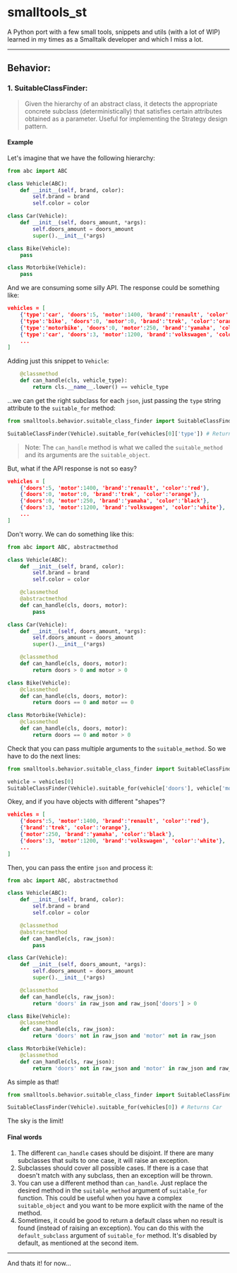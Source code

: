 # smalltools_st
A Python port with a few small tools, snippets and utils (with a lot of WIP) learned in my times as a Smalltalk developer and which I miss a lot.

---
## Behavior:

### 1. SuitableClassFinder:

> Given the hierarchy of an abstract class, it detects the appropriate concrete subclass (deterministically) that satisfies certain attributes obtained as a parameter. Useful for implementing the Strategy design pattern.

#### Example

Let's imagine that we have the following hierarchy:

```python
from abc import ABC

class Vehicle(ABC):
    def __init__(self, brand, color):
        self.brand = brand
        self.color = color

class Car(Vehicle):
    def __init__(self, doors_amount, *args):
        self.doors_amount = doors_amount
        super().__init__(*args)

class Bike(Vehicle):
    pass

class Motorbike(Vehicle):
    pass
```

And we are consuming some silly API. The response could be something like:

```json
vehicles = [
    {'type':'car', 'doors':5, 'motor':1400, 'brand':'renault', 'color':'red'},
    {'type':'bike', 'doors':0, 'motor':0, 'brand':'trek', 'color':'orange'},
    {'type':'motorbike', 'doors':0, 'motor':250, 'brand':'yamaha', 'color':'black'},
    {'type':'car', 'doors':3, 'motor':1200, 'brand':'volkswagen', 'color':'white'},
    ...
]
```

Adding just this snippet to `Vehicle`:

```python
    @classmethod
    def can_handle(cls, vehicle_type):
        return cls.__name__.lower() == vehicle_type
```

...we can get the right subclass for each `json`, just passing the `type` string attribute to the `suitable_for` method:

```python
from smalltools.behavior.suitable_class_finder import SuitableClassFinder

SuitableClassFinder(Vehicle).suitable_for(vehicles[0]['type']) # Returns Car
```

> Note: The `can_handle` method is what we called the `suitable_method` and its arguments are the `suitable_object`.

But, what if the API response is not so easy?

```json
vehicles = [
    {'doors':5, 'motor':1400, 'brand':'renault', 'color':'red'},
    {'doors':0, 'motor':0, 'brand':'trek', 'color':'orange'},
    {'doors':0, 'motor':250, 'brand':'yamaha', 'color':'black'},
    {'doors':3, 'motor':1200, 'brand':'volkswagen', 'color':'white'},
    ...
]
```

Don't worry. We can do something like this:

```python
from abc import ABC, abstractmethod

class Vehicle(ABC):
    def __init__(self, brand, color):
        self.brand = brand
        self.color = color

    @classmethod
    @abstractmethod
    def can_handle(cls, doors, motor):
        pass

class Car(Vehicle):
    def __init__(self, doors_amount, *args):
        self.doors_amount = doors_amount
        super().__init__(*args)

    @classmethod
    def can_handle(cls, doors, motor):
        return doors > 0 and motor > 0

class Bike(Vehicle):
    @classmethod
    def can_handle(cls, doors, motor):
        return doors == 0 and motor == 0

class Motorbike(Vehicle):
    @classmethod
    def can_handle(cls, doors, motor):
        return doors == 0 and motor > 0
```

Check that you can pass multiple arguments to the `suitable_method`. So we have to do the next lines:

```python
from smalltools.behavior.suitable_class_finder import SuitableClassFinder

vehicle = vehicles[0]
SuitableClassFinder(Vehicle).suitable_for(vehicle['doors'], vehicle['motor']) # Returns Car
```

Okey, and if you have objects with different "shapes"?

```json
vehicles = [
    {'doors':5, 'motor':1400, 'brand':'renault', 'color':'red'},
    {'brand':'trek', 'color':'orange'},
    {'motor':250, 'brand':'yamaha', 'color':'black'},
    {'doors':3, 'motor':1200, 'brand':'volkswagen', 'color':'white'},
    ...
]
```

Then, you can pass the entire `json` and process it:

```python
from abc import ABC, abstractmethod

class Vehicle(ABC):
    def __init__(self, brand, color):
        self.brand = brand
        self.color = color

    @classmethod
    @abstractmethod
    def can_handle(cls, raw_json):
        pass

class Car(Vehicle):
    def __init__(self, doors_amount, *args):
        self.doors_amount = doors_amount
        super().__init__(*args)

    @classmethod
    def can_handle(cls, raw_json):
        return 'doors' in raw_json and raw_json['doors'] > 0

class Bike(Vehicle):
    @classmethod
    def can_handle(cls, raw_json):
        return 'doors' not in raw_json and 'motor' not in raw_json

class Motorbike(Vehicle):
    @classmethod
    def can_handle(cls, raw_json):
        return 'doors' not in raw_json and 'motor' in raw_json and raw_json['motor'] > 0
```

As simple as that!

```python
from smalltools.behavior.suitable_class_finder import SuitableClassFinder

SuitableClassFinder(Vehicle).suitable_for(vehicles[0]) # Returns Car
```

The sky is the limit!

#### Final words

1. The different `can_handle` cases should be disjoint. If there are many subclasses that suits to one case, it will raise an exception.
2. Subclasses should cover all possible cases. If there is a case that doesn't match with any subclass, then an exception will be thrown.
3. You can use a different method than `can_handle`. Just replace the desired method in the `suitable_method` argument of `suitable_for` function. This could be useful when you have a complex `suitable_object` and you want to be more explicit with the name of the method.
4. Sometimes, it could be good to return a default class when no result is found (instead of raising an exception). You can do this with the `default_subclass` argument of `suitable_for` method. It's disabled by default, as mentioned at the second item.

---
And thats it! for now...